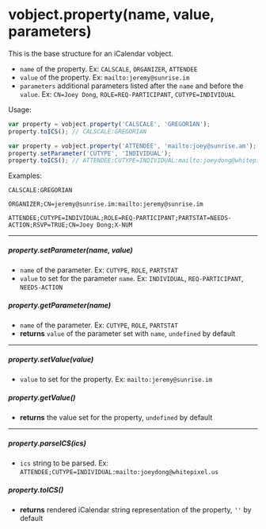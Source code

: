 # vobject.property(name, value, parameters)

This is the base structure for an iCalendar vobject.

- `name` of the property. Ex: `CALSCALE`, `ORGANIZER`, `ATTENDEE`
- `value` of the property. Ex: `mailto:jeremy@sunrise.im`
- `parameters` additional parameters listed after the `name` and before the `value`. Ex: `CN=Joey Dong`, `ROLE=REQ-PARTICIPANT`, `CUTYPE=INDIVIDUAL`

Usage:

```js
var property = vobject.property('CALSCALE', 'GREGORIAN');
property.toICS(); // CALSCALE:GREGORIAN

var property = vobject.property('ATTENDEE', 'mailto:joey@sunrise.am');
property.setParameter('CUTYPE', 'INDIVIDUAL');
property.toICS(); // ATTENDEE;CUTYPE=INDIVIDUAL:mailto:joeydong@whitepixel.us
```

Examples:

```
CALSCALE:GREGORIAN

ORGANIZER;CN=jeremy@sunrise.im:mailto:jeremy@sunrise.im

ATTENDEE;CUTYPE=INDIVIDUAL;ROLE=REQ-PARTICIPANT;PARTSTAT=NEEDS-ACTION;RSVP=TRUE;CN=Joey Dong;X-NUM
```

-----------------------------------------------------------------------------------------

##### property.setParameter(name, value)

- `name` of the parameter. Ex: `CUTYPE`, `ROLE`, `PARTSTAT`
- `value` to set for the parameter `name`. Ex: `INDIVIDUAL`, `REQ-PARTICIPANT`, `NEEDS-ACTION`

##### property.getParameter(name)

- `name` of the parameter. Ex: `CUTYPE`, `ROLE`, `PARTSTAT`
- **returns** `value` of the parameter set with `name`, `undefined` by default

-----------------------------------------------------------------------------------------

##### property.setValue(value)

- `value` to set for the property. Ex: `mailto:jeremy@sunrise.im`

##### property.getValue()

- **returns** the value set for the property, `undefined` by default

-----------------------------------------------------------------------------------------

##### property.parseICS(ics)

- `ics` string to be parsed. Ex: `ATTENDEE;CUTYPE=INDIVIDUAL:mailto:joeydong@whitepixel.us`

##### property.toICS()

- **returns** rendered iCalendar string representation of the property, `''` by default
